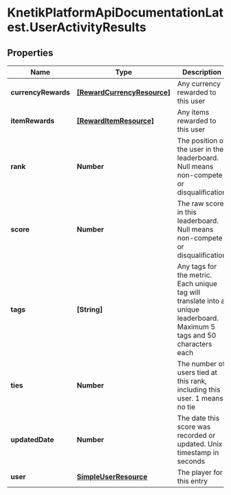 # KnetikPlatformApiDocumentationLatest.UserActivityResults

## Properties
Name | Type | Description | Notes
------------ | ------------- | ------------- | -------------
**currencyRewards** | [**[RewardCurrencyResource]**](RewardCurrencyResource.md) | Any currency rewarded to this user | [optional] 
**itemRewards** | [**[RewardItemResource]**](RewardItemResource.md) | Any items rewarded to this user | [optional] 
**rank** | **Number** | The position of the user in the leaderboard. Null means non-compete or disqualification | [optional] 
**score** | **Number** | The raw score in this leaderboard. Null means non-compete or disqualification | [optional] 
**tags** | **[String]** | Any tags for the metric. Each unique tag will translate into a unique leaderboard. Maximum 5 tags and 50 characters each | [optional] 
**ties** | **Number** | The number of users tied at this rank, including this user. 1 means no tie | [optional] 
**updatedDate** | **Number** | The date this score was recorded or updated. Unix timestamp in seconds | [optional] 
**user** | [**SimpleUserResource**](SimpleUserResource.md) | The player for this entry | 


